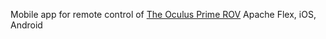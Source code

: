 Mobile app for remote control of [The Oculus Prime ROV](http://www.xaxxon.com/oculusprime)
Apache Flex, iOS, Android
